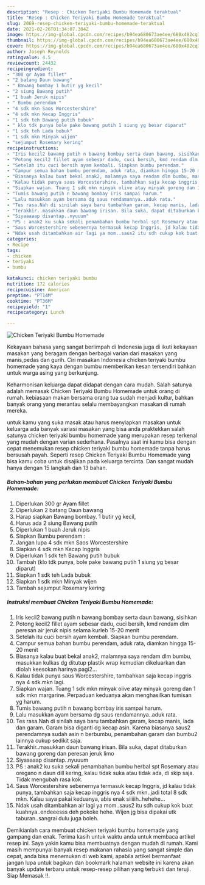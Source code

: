 ```yaml
---
description: "Resep : Chicken Teriyaki Bumbu Homemade teraktual"
title: "Resep : Chicken Teriyaki Bumbu Homemade teraktual"
slug: 2069-resep-chicken-teriyaki-bumbu-homemade-teraktual
date: 2021-02-26T01:34:07.304Z
image: https://img-global.cpcdn.com/recipes/b94ea680673ae4ee/680x482cq70/chicken-teriyaki-bumbu-homemade-foto-resep-utama.jpg
thumbnail: https://img-global.cpcdn.com/recipes/b94ea680673ae4ee/680x482cq70/chicken-teriyaki-bumbu-homemade-foto-resep-utama.jpg
cover: https://img-global.cpcdn.com/recipes/b94ea680673ae4ee/680x482cq70/chicken-teriyaki-bumbu-homemade-foto-resep-utama.jpg
author: Joseph Reynolds
ratingvalue: 4.5
reviewcount: 24432
recipeingredient:
- "300 gr Ayam fillet"
- "2 batang Daun bawang"
- " Bawang bombay 1 butir yg kecil"
- "2 siung Bawang putih"
- "1 buah Jeruk nipis"
- " Bumbu perendam "
- "4 sdk mkn Saos Worcestershire"
- "4 sdk mkn Kecap Inggris"
- "1 sdk teh Bawang putih bubuk"
- " klo tdk punya bole pake bawang putih 1 siung yg besar diparut"
- "1 sdk teh Lada bubuk"
- "1 sdk mkn Minyak wijen"
- "sejumput Rosemary kering"
recipeinstructions:
- "Iris kecil2 bawang putih n bawang bombay serta daun bawang, sisihkan"
- "Potong kecil2 fillet ayam sebesar dadu, cuci bersih, kmd rendam dlm peresan air jeruk nipis selama kurleb 15-20 menit"
- "Setelah itu cuci bersih ayam kembali. Siapkan bumbu perendam."
- "Campur semua bahan bumbu perendam, aduk rata, diamkan hingga 15-20 menit"
- "Biasanya kalau buat bekal anak2, malamnya saya rendam dlm bumbu, masukkan kulkas dg ditutup plastik wrap kemudian dikeluarkan dan diolah keesokan harinya pagi2..."
- "Kalau tidak punya saus Worcestershire, tambahkan saja kecap inggris nya 4 sdk.mkn lagi."
- "Siapkan wajan. Tuang 1 sdk mkn minyak olive atay minyak goreng dan 1 sdk mkn margarine. Perpaduan keduanya akan menghasilkan tumisan yg harum."
- "Tumis bawang putih n bawang bombay iris sampai harum."
- "Lalu masukkan ayam bersama dg saus rendamannya..aduk rata."
- "Tes rasa.Nah di sinilah saya baru tambahkan garam, kecap manis, lada dan garam. Garam bisa diganti dg kecap asin. Karena biasanya saus2 perendamnya sudah asin n berbumbu, penambahan garam dan bumbu2 lainnya cukup sedikit saja."
- "Terakhir..masukkan daun bawang irisan. Bila suka, dapat ditaburkan bawang goreng dan peresan jeruk limo"
- "Siyaaaaap disantap..nyuuum"
- "PS : anak2 ku suka sekali penambahan bumbu herbal spt Rosemary atau oregano n daun dill kering, kalau tidak suka atau tidak ada, di skip saja. Tidak mengubah rasa kok."
- "Saus Worcestershire sebenernya termasuk kecap Inggris, jd kalau tidak punya, tambahkan saja kecap inggris nya 4 sdk mkn..jadi total 8 sdk mkn. Kalau saya pakai keduanya, abis enak siiiiih..hehehe..."
- "Ndak usah ditambahkan air lagi ya mom..saus2 itu sdh cukup kok buat kuahnya..endeeesss deh pokoke hehe. Wijen jg bisa dipakai utk taburan..sangrai dulu juga boleh."
categories:
- Recipe
tags:
- chicken
- teriyaki
- bumbu

katakunci: chicken teriyaki bumbu 
nutrition: 172 calories
recipecuisine: American
preptime: "PT14M"
cooktime: "PT36M"
recipeyield: "1"
recipecategory: Lunch

---
```



![Chicken Teriyaki Bumbu Homemade](https://img-global.cpcdn.com/recipes/b94ea680673ae4ee/680x482cq70/chicken-teriyaki-bumbu-homemade-foto-resep-utama.jpg)

Kekayaan bahasa yang sangat berlimpah di Indonesia juga di ikuti kekayaan masakan yang beragam dengan berbagai varian dari masakan yang manis,pedas dan gurih. Ciri masakan Indonesia chicken teriyaki bumbu homemade yang kaya dengan bumbu memberikan kesan tersendiri bahkan untuk warga asing yang berkunjung.




Keharmonisan keluarga dapat didapat dengan cara mudah. Salah satunya adalah memasak Chicken Teriyaki Bumbu Homemade untuk orang di rumah. kebiasaan makan bersama orang tua sudah menjadi kultur, bahkan banyak orang yang merantau selalu membayangkan masakan di rumah mereka.

untuk kamu yang suka masak atau harus menyiapkan masakan untuk keluarga ada banyak variasi masakan yang bisa anda praktekkan salah satunya chicken teriyaki bumbu homemade yang merupakan resep terkenal yang mudah dengan varian sederhana. Pasalnya saat ini kamu bisa dengan cepat menemukan resep chicken teriyaki bumbu homemade tanpa harus bersusah payah.
Seperti resep Chicken Teriyaki Bumbu Homemade yang bisa kamu coba untuk disajikan pada keluarga tercinta. Dan sangat mudah hanya dengan 15 langkah dan 13 bahan.


<!--inarticleads1-->

##### Bahan-bahan yang perlukan membuat Chicken Teriyaki Bumbu Homemade:

1. Diperlukan 300 gr Ayam fillet
1. Diperlukan 2 batang Daun bawang
1. Harap siapkan  Bawang bombay. 1 butir yg kecil,
1. Harus ada 2 siung Bawang putih
1. Diperlukan 1 buah Jeruk nipis
1. Siapkan  Bumbu perendam :
1. Jangan lupa 4 sdk mkn Saos Worcestershire
1. Siapkan 4 sdk mkn Kecap Inggris
1. Diperlukan 1 sdk teh Bawang putih bubuk
1. Tambah  (klo tdk punya, bole pake bawang putih 1 siung yg besar diparut)
1. Siapkan 1 sdk teh Lada bubuk
1. Siapkan 1 sdk mkn Minyak wijen
1. Tambah sejumput Rosemary kering




<!--inarticleads2-->

##### Instruksi membuat  Chicken Teriyaki Bumbu Homemade:

1. Iris kecil2 bawang putih n bawang bombay serta daun bawang, sisihkan
1. Potong kecil2 fillet ayam sebesar dadu, cuci bersih, kmd rendam dlm peresan air jeruk nipis selama kurleb 15-20 menit
1. Setelah itu cuci bersih ayam kembali. Siapkan bumbu perendam.
1. Campur semua bahan bumbu perendam, aduk rata, diamkan hingga 15-20 menit
1. Biasanya kalau buat bekal anak2, malamnya saya rendam dlm bumbu, masukkan kulkas dg ditutup plastik wrap kemudian dikeluarkan dan diolah keesokan harinya pagi2...
1. Kalau tidak punya saus Worcestershire, tambahkan saja kecap inggris nya 4 sdk.mkn lagi.
1. Siapkan wajan. Tuang 1 sdk mkn minyak olive atay minyak goreng dan 1 sdk mkn margarine. Perpaduan keduanya akan menghasilkan tumisan yg harum.
1. Tumis bawang putih n bawang bombay iris sampai harum.
1. Lalu masukkan ayam bersama dg saus rendamannya..aduk rata.
1. Tes rasa.Nah di sinilah saya baru tambahkan garam, kecap manis, lada dan garam. Garam bisa diganti dg kecap asin. Karena biasanya saus2 perendamnya sudah asin n berbumbu, penambahan garam dan bumbu2 lainnya cukup sedikit saja.
1. Terakhir..masukkan daun bawang irisan. Bila suka, dapat ditaburkan bawang goreng dan peresan jeruk limo
1. Siyaaaaap disantap..nyuuum
1. PS : anak2 ku suka sekali penambahan bumbu herbal spt Rosemary atau oregano n daun dill kering, kalau tidak suka atau tidak ada, di skip saja. Tidak mengubah rasa kok.
1. Saus Worcestershire sebenernya termasuk kecap Inggris, jd kalau tidak punya, tambahkan saja kecap inggris nya 4 sdk mkn..jadi total 8 sdk mkn. Kalau saya pakai keduanya, abis enak siiiiih..hehehe...
1. Ndak usah ditambahkan air lagi ya mom..saus2 itu sdh cukup kok buat kuahnya..endeeesss deh pokoke hehe. Wijen jg bisa dipakai utk taburan..sangrai dulu juga boleh.




Demikianlah cara membuat chicken teriyaki bumbu homemade yang gampang dan enak. Terima kasih untuk waktu anda untuk membaca artikel resep ini. Saya yakin kamu bisa membuatnya dengan mudah di rumah. Kami masih mempunyai banyak resep makanan rahasia yang sangat simple dan cepat, anda bisa menemukan di web kami, apabila artikel bermanfaat jangan lupa untuk bagikan dan bookmark halaman website ini karena akan banyak update terbaru untuk resep-resep pilihan yang terbukti dan teruji. Siap Memasak !!. 
